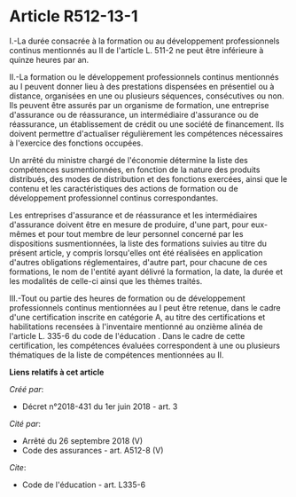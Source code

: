 # Article R512-13-1

I.-La durée consacrée à la formation ou au développement professionnels continus mentionnés au II de l'article L. 511-2 ne
peut être inférieure à quinze heures par an.

II.-La formation ou le développement professionnels continus mentionnés au I peuvent donner lieu à des prestations dispensées
en présentiel ou à distance, organisées en une ou plusieurs séquences, consécutives ou non. Ils peuvent être assurés par un
organisme de formation, une entreprise d'assurance ou de réassurance, un intermédiaire d'assurance ou de réassurance, un
établissement de crédit ou une société de financement. Ils doivent permettre d'actualiser régulièrement les compétences
nécessaires à l'exercice des fonctions occupées.

Un arrêté du ministre chargé de l'économie détermine la liste des compétences susmentionnées, en fonction de la nature des
produits distribués, des modes de distribution et des fonctions exercées, ainsi que le contenu et les caractéristiques des
actions de formation ou de développement professionnel continus correspondantes.

Les entreprises d'assurance et de réassurance et les intermédiaires d'assurance doivent être en mesure de produire, d'une
part, pour eux-mêmes et pour tout membre de leur personnel concerné par les dispositions susmentionnées, la liste des
formations suivies au titre du présent article, y compris lorsqu'elles ont été réalisées en application d'autres obligations
réglementaires, d'autre part, pour chacune de ces formations, le nom de l'entité ayant délivré la formation, la date, la
durée et les modalités de celle-ci ainsi que les thèmes traités.

III.-Tout ou partie des heures de formation ou de développement professionnels continus mentionnées au I peut être retenue,
dans le cadre d'une certification inscrite en catégorie A, au titre des certifications et habilitations recensées à
l'inventaire mentionné au  onzième alinéa de l'article L. 335-6 du code de l'éducation . Dans le cadre de cette
certification, les compétences évaluées correspondent à une ou plusieurs thématiques de la liste de compétences mentionnées
au II.

**Liens relatifs à cet article**

_Créé par_:

  - Décret n°2018-431 du 1er juin 2018 - art. 3

_Cité par_:

  - Arrêté du 26 septembre 2018 (V)
  - Code des assurances - art. A512-8 (V)

_Cite_:

  - Code de l'éducation - art. L335-6

